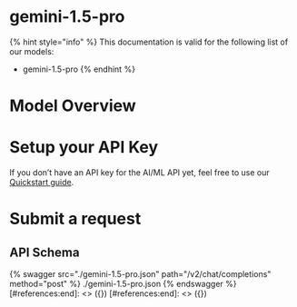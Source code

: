 [#references:start]: <> ({ "template": "openapi" })
[#references:start]: <> ({ "template": "openapi" })
# gemini-1.5-pro

{% hint style="info" %}
This documentation is valid for the following list of our models:
* gemini-1.5-pro
{% endhint %}

# Model Overview


# Setup your API Key
If you don’t have an API key for the AI/ML API yet, feel free to use our [Quickstart guide](https://docs.aimlapi.com/quickstart/setting-up).

# Submit a request
## API Schema
{% swagger src="./gemini-1.5-pro.json" path="/v2/chat/completions" method="post" %}
./gemini-1.5-pro.json
{% endswagger %}
[#references:end]: <> ({})
[#references:end]: <> ({})